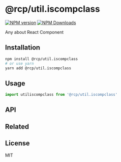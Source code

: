 # @rcp/util.iscompclass

[![NPM version](https://img.shields.io/npm/v/@rcp/util.iscompclass.svg?style=flat-square)](https://www.npmjs.com/package/@rcp/util.iscompclass)
[![NPM Downloads](https://img.shields.io/npm/dm/@rcp/util.iscompclass.svg?style=flat-square&maxAge=43200)](https://www.npmjs.com/package/@rcp/util.iscompclass)

Any about React Component

## Installation

```bash
npm install @rcp/util.iscompclass
# or use yarn
yarn add @rcp/util.iscompclass
```

## Usage

```javascript
import utiliscompclass from '@rcp/util.iscompclass'
```

## API

## Related

## License

MIT
